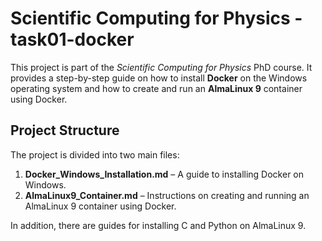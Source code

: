 # Scientific Computing for Physics - task01-docker

This project is part of the *Scientific Computing for Physics* PhD course. It provides a step-by-step guide on how to install **Docker** on the Windows operating system and how to create and run an **AlmaLinux 9** container using Docker.  

## Project Structure  

The project is divided into two main files:  

1. **Docker_Windows_Installation.md** – A guide to installing Docker on Windows.  
2. **AlmaLinux9_Container.md** – Instructions on creating and running an AlmaLinux 9 container using Docker.  

In addition, there are guides for installing C and Python on AlmaLinux 9.  

  
